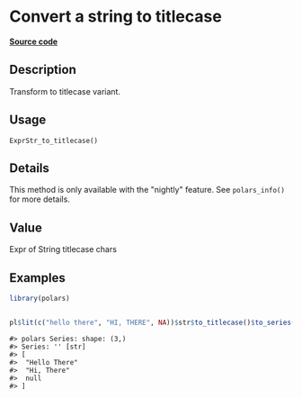 

# Convert a string to titlecase

[**Source code**](https://github.com/pola-rs/r-polars/tree/main/R/expr__string.R#L272)

## Description

Transform to titlecase variant.

## Usage

<pre><code class='language-R'>ExprStr_to_titlecase()
</code></pre>

## Details

This method is only available with the "nightly" feature. See
<code>polars_info()</code> for more details.

## Value

Expr of String titlecase chars

## Examples

``` r
library(polars)


pl$lit(c("hello there", "HI, THERE", NA))$str$to_titlecase()$to_series()
```

    #> polars Series: shape: (3,)
    #> Series: '' [str]
    #> [
    #>  "Hello There"
    #>  "Hi, There"
    #>  null
    #> ]
